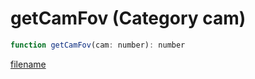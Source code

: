 # getCamFov (Category cam)

```js
function getCamFov(cam: number): number
```

[filename](getCamFov_m.md ':include')
